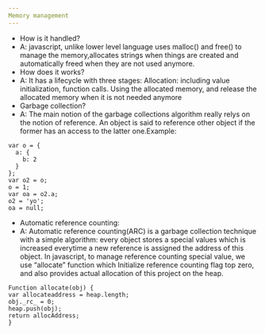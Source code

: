 ```yaml
---
Memory management 
---
```

* How is it handled?
 *  A: javascript, unlike lower level language uses malloc() and free() to manage the memory,allocates strings when things are created and automatically freed when they are not used anymore.
* How does it works?
 *  A: It has a lifecycle with three stages: Allocation: including value initialization, function calls. Using the allocated memory, and release the allocated memory when it is not needed anymore
* Garbage collection?
 *  A: The main notion of the garbage collections algorithm really relys on the notion of reference. An object is said to reference other object if the former has an access to the latter one.Example:

```
var o = { 
  a: {
    b: 2
  }
}; 
var o2 = o; 
o = 1;      
var oa = o2.a; 
o2 = 'yo';         
oa = null; 
```

* Automatic reference counting:
*  A: Automatic reference counting(ARC) is a garbage collection technique with a simple algorithm: every object stores a special values which is increased everytime a new reference is assigned the address of this object. In javascript, to manage reference counting special value,
we use “allocate” function which Initialize reference counting flag top zero, and also provides actual allocation of this project on the heap.

```
Function allocate(obj) { 
var allocateaddress = heap.length; 
obj._rc_ = 0; 
heap.push(obj); 
return allocAddress; 
}
``` 
